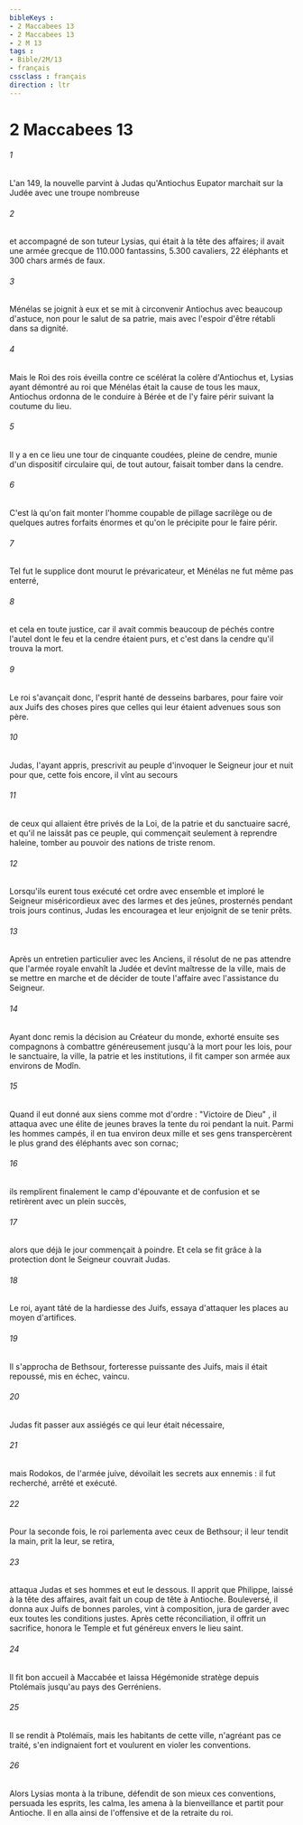 ```yaml
---
bibleKeys : 
- 2 Maccabees 13
- 2 Maccabees 13
- 2 M 13
tags : 
- Bible/2M/13
- français
cssclass : français
direction : ltr
---
```


# 2 Maccabees 13

###### 1
L'an 149, la nouvelle parvint à Judas qu'Antiochus Eupator marchait sur la Judée avec une troupe nombreuse
###### 2
et accompagné de son tuteur Lysias, qui était à la tête des affaires; il avait une armée grecque de 110.000 fantassins, 5.300 cavaliers, 22 éléphants et 300 chars armés de faux.
###### 3
Ménélas se joignit à eux et se mit à circonvenir Antiochus avec beaucoup d'astuce, non pour le salut de sa patrie, mais avec l'espoir d'être rétabli dans sa dignité.
###### 4
Mais le Roi des rois éveilla contre ce scélérat la colère d'Antiochus et, Lysias ayant démontré au roi que Ménélas était la cause de tous les maux, Antiochus ordonna de le conduire à Bérée et de l'y faire périr suivant la coutume du lieu.
###### 5
Il y a en ce lieu une tour de cinquante coudées, pleine de cendre, munie d'un dispositif circulaire qui, de tout autour, faisait tomber dans la cendre.
###### 6
C'est là qu'on fait monter l'homme coupable de pillage sacrilège ou de quelques autres forfaits énormes et qu'on le précipite pour le faire périr.
###### 7
Tel fut le supplice dont mourut le prévaricateur, et Ménélas ne fut même pas enterré,
###### 8
et cela en toute justice, car il avait commis beaucoup de péchés contre l'autel dont le feu et la cendre étaient purs, et c'est dans la cendre qu'il trouva la mort.
###### 9
Le roi s'avançait donc, l'esprit hanté de desseins barbares, pour faire voir aux Juifs des choses pires que celles qui leur étaient advenues sous son père.
###### 10
Judas, l'ayant appris, prescrivit au peuple d'invoquer le Seigneur jour et nuit pour que, cette fois encore, il vînt au secours
###### 11
de ceux qui allaient être privés de la Loi, de la patrie et du sanctuaire sacré, et qu'il ne laissât pas ce peuple, qui commençait seulement à reprendre haleine, tomber au pouvoir des nations de triste renom.
###### 12
Lorsqu'ils eurent tous exécuté cet ordre avec ensemble et imploré le Seigneur miséricordieux avec des larmes et des jeûnes, prosternés pendant trois jours continus, Judas les encouragea et leur enjoignit de se tenir prêts.
###### 13
Après un entretien particulier avec les Anciens, il résolut de ne pas attendre que l'armée royale envahît la Judée et devînt maîtresse de la ville, mais de se mettre en marche et de décider de toute l'affaire avec l'assistance du Seigneur.
###### 14
Ayant donc remis la décision au Créateur du monde, exhorté ensuite ses compagnons à combattre généreusement jusqu'à la mort pour les lois, pour le sanctuaire, la ville, la patrie et les institutions, il fit camper son armée aux environs de Modîn.
###### 15
Quand il eut donné aux siens comme mot d'ordre : "Victoire de Dieu" , il attaqua avec une élite de jeunes braves la tente du roi pendant la nuit. Parmi les hommes campés, il en tua environ deux mille et ses gens transpercèrent le plus grand des éléphants avec son cornac;
###### 16
ils remplirent finalement le camp d'épouvante et de confusion et se retirèrent avec un plein succès,
###### 17
alors que déjà le jour commençait à poindre. Et cela se fit grâce à la protection dont le Seigneur couvrait Judas.
###### 18
Le roi, ayant tâté de la hardiesse des Juifs, essaya d'attaquer les places au moyen d'artifices.
###### 19
Il s'approcha de Bethsour, forteresse puissante des Juifs, mais il était repoussé, mis en échec, vaincu.
###### 20
Judas fit passer aux assiégés ce qui leur était nécessaire,
###### 21
mais Rodokos, de l'armée juive, dévoilait les secrets aux ennemis : il fut recherché, arrêté et exécuté.
###### 22
Pour la seconde fois, le roi parlementa avec ceux de Bethsour; il leur tendit la main, prit la leur, se retira,
###### 23
attaqua Judas et ses hommes et eut le dessous. Il apprit que Philippe, laissé à la tête des affaires, avait fait un coup de tête à Antioche. Bouleversé, il donna aux Juifs de bonnes paroles, vint à composition, jura de garder avec eux toutes les conditions justes. Après cette réconciliation, il offrit un sacrifice, honora le Temple et fut généreux envers le lieu saint.
###### 24
Il fit bon accueil à Maccabée et laissa Hégémonide stratège depuis Ptolémaïs jusqu'au pays des Gerréniens.
###### 25
Il se rendit à Ptolémaïs, mais les habitants de cette ville, n'agréant pas ce traité, s'en indignaient fort et voulurent en violer les conventions.
###### 26
Alors Lysias monta à la tribune, défendit de son mieux ces conventions, persuada les esprits, les calma, les amena à la bienveillance et partit pour Antioche. Il en alla ainsi de l'offensive et de la retraite du roi.
